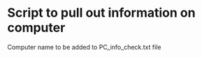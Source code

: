 # Script to pull out information on computer
Computer name to be added to PC_info_check.txt file
    
